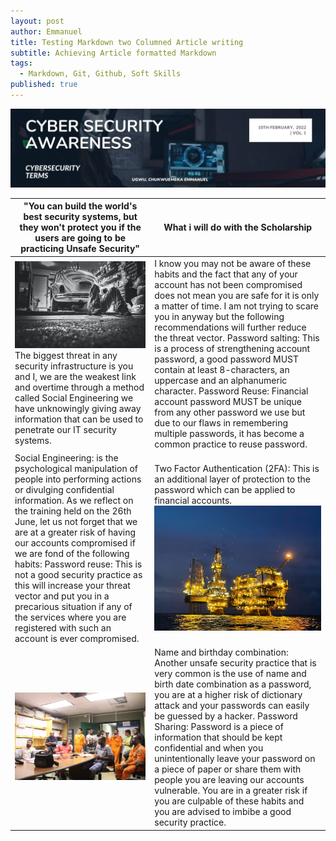 ```yaml
---
layout: post
author: Emmanuel
title: Testing Markdown two Columned Article writing
subtitle: Achieving Article formatted Markdown
tags:
  - Markdown, Git, Github, Soft Skills
published: true
---
```

![Cyber Security Awareness](../img/article-volume-1.jpg "Cyber Security Weekly Article")
<table class="styled-table">
  <thead>
    <tr>
      <th>"You can build the world's best security systems, but they won't protect you if the users are going to be practicing Unsafe Security"</th>
      <th>What i will do with the Scholarship</th>
    </tr>
  </thead>
  <tbody>
  <tr>
      <td> 
        <img src="../img/mechanic.jpg" alt="Mechanic workshop" title="Images in a table" />
      The biggest threat in any security infrastructure is you and I, we are the weakest link and overtime through a method called Social Engineering we have unknowingly giving away information that can be used to penetrate our IT security systems.
      </td>
      <td>
        I know you may not be aware of these habits and the fact that any of your account has not been compromised does not mean you are safe for it is only a matter of time.
        I am not trying to scare you in anyway but the following recommendations will further reduce the threat vector.
        Password salting: This is a process of strengthening account password, a good password MUST contain at least 8-characters, an uppercase and an alphanumeric character.
        Password Reuse: Financial account password MUST be unique from any other password we use but due to our flaws in remembering multiple passwords, it has become a common practice to reuse password.
      </td>
    </tr>
    <tr>
      <td>
        Social Engineering: is the psychological manipulation of people into performing actions or divulging confidential information.
        As we reflect on the training held on the 26th June, let us not forget that we are at a greater risk of having our accounts compromised if we are fond of the following habits:
        Password reuse: This is not a good security practice as this will increase your threat vector and put you in a precarious situation if any of the services where you are registered with such an account is ever compromised.
    </td>
      <td>
        Two Factor Authentication (2FA): This is an additional layer of protection to the password which can be applied to financial accounts.
        <img src="../img/okume-charly.jpeg" alt="Okume charly" title="Images in a table" />
      </td>
    </tr>
    <tr>
      <td> 
        <img src="../img/emk4.jpeg" alt="Okume charly" title="Cyber Awareness training" />
      </td>
      <td>
        Name and birthday combination: Another unsafe security practice that is very common is the use of name and birth date combination as a password, you are at a higher risk of dictionary attack and your passwords can easily be guessed by a hacker.
        Password Sharing: Password is a piece of information that should be kept confidential and when you unintentionally leave your password on a piece of paper or share them with people you are leaving our accounts vulnerable.
        You are in a greater risk if you are culpable of these habits and you are advised to imbibe a good security practice.
      </td>
    </tr>
    
  </tbody>
</table>



  


  



